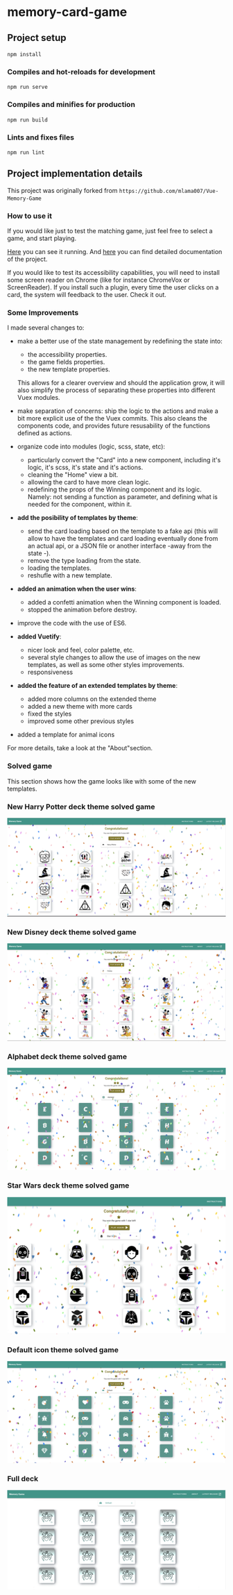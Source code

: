 # memory-card-game

## Project setup

```
npm install
```

### Compiles and hot-reloads for development

```
npm run serve
```

### Compiles and minifies for production

```
npm run build
```

### Lints and fixes files

```
npm run lint
```

## Project implementation details

This project was originally forked from `https://github.com/mlama007/Vue-Memory-Game`

### How to use it
If you would like just to test the matching game, just feel free to select a game, and start playing.

[Here](https://dsormani.com/my-projects/memory-game/#) you can see it running. And [here](https://dsormani.com/my-projects/memory-game/#/about) you can find detailed documentation of the project. 

If you would like to test its accessibility capabilities, you will need to install some screen reader on Chrome (like for instance ChromeVox or ScreenReader). If you install such a plugin, every time the user clicks on a card, the system will feedback to the user. Check it out.

### Some Improvements
I made several changes to:

- make a better use of the state management by redefining the state into:

  - the accessibility properties.
  - the game fields properties.
  - the new template properties.

  This allows for a clearer overview and should the application grow, it will also simplify the process of separating these properties into different Vuex modules.

- make separation of concerns: ship the logic to the actions and make a bit more explicit use of the the Vuex commits. This also cleans the components code, and provides future resusability of the functions defined as actions.

- organize code into modules (logic, scss, state, etc):

  - particularly convert the "Card" into a new component, including it's logic, it's scss, it's state and it's actions.
  - cleaning the "Home" view a bit.
  - allowing the card to have more clean logic.
  - redefining the props of the Winning component and its logic. Namely: not sending a function as parameter, and defining what is needed for the component, within it.

- <b>add the posibility of templates by theme</b>:

  - send the card loading based on the template to a fake api (this will allow to have the templates and card loading eventually done from an actual api, or a JSON file or another interface -away from the state -).
  - remove the type loading from the state.
  - loading the templates.
  - reshufle with a new template.

- <b>added an animation when the user wins</b>:

  - added a confetti animation when the Winning component is loaded.
  - stopped the animation before destroy.

- improve the code with the use of ES6.

- <b>added Vuetify</b>:
    - nicer look and feel, color palette, etc.
    - several style changes to allow the use of images on the new templates, as well as some other styles improvements.
    - responsiveness

- <b>added the feature of an extended templates by theme</b>:

  - added more columns on the extended theme
  - added a new theme with more cards
  - fixed the styles
  - improved some other previous styles

- added a template for animal icons

For more details, take a look at the "About"section.

### Solved game

This section shows how the game looks like with some of the new templates.

### New Harry Potter deck theme solved game

![alt text](src/assets/img/results/harry-potter-win.png?raw=true 'Harry Potter solved game')

### New Disney deck theme solved game

![alt text](src/assets/img/results/disney-win.png?raw=true 'Disney solved game')

### Alphabet deck theme solved game

![alt text](src/assets/img/results/alphabet-win.png?raw=true 'Alphabet solved game')

### Star Wars deck theme solved game

![alt text](src/assets/img/results/star-wars-win.png?raw=true 'Star Wars solved game')

### Default icon theme solved game

![alt text](src/assets/img/results/default-win.png?raw=true 'Default icon solved game')

### Full deck

![alt text](src/assets/img/results/full-deck.png?raw=true 'Full deck')